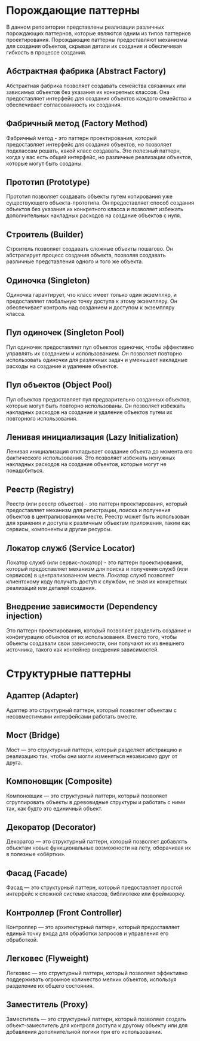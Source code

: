 # Порождающие паттерны

В данном репозитории представлены реализации различных порождающих паттернов, которые являются одним из типов паттернов проектирования. Порождающие паттерны предоставляют механизмы для создания объектов, скрывая детали их создания и обеспечивая гибкость в процессе создания.

## Абстрактная фабрика (Abstract Factory)

Абстрактная фабрика позволяет создавать семейства связанных или зависимых объектов без указания их конкретных классов. Она предоставляет интерфейс для создания объектов каждого семейства и обеспечивает согласованность их создания.

## Фабричный метод (Factory Method)

Фабричный метод - это паттерн проектирования, который предоставляет интерфейс для создания объектов, но позволяет подклассам решать, какой класс создавать. Это полезный паттерн, когда у вас есть общий интерфейс, но различные реализации объектов, которые могут быть созданы.

## Прототип (Prototype)

Прототип позволяет создавать объекты путем копирования уже существующего объекта-прототипа. Он предоставляет способ создания объектов без указания их конкретного класса и позволяет избежать дополнительных накладных расходов на создание объектов с нуля.

## Строитель (Builder)

Строитель позволяет создавать сложные объекты пошагово. Он абстрагирует процесс создания объекта, позволяя создавать различные представления одного и того же объекта.

## Одиночка (Singleton)

Одиночка гарантирует, что класс имеет только один экземпляр, и предоставляет глобальную точку доступа к этому экземпляру. Он обеспечивает контроль над созданием и доступом к экземпляру класса.

## Пул одиночек (Singleton Pool)

Пул одиночек предоставляет пул объектов одиночек, чтобы эффективно управлять их созданием и использованием. Он позволяет повторно использовать одиночки для различных задач и уменьшает накладные расходы на создание и удаление объектов.

## Пул объектов (Object Pool)

Пул объектов предоставляет пул предварительно созданных объектов, которые могут быть повторно использованы. Он позволяет избежать накладных расходов на создание и удаление объектов путем их повторного использования.

## Ленивая инициализация (Lazy Initialization)

Ленивая инициализация откладывает создание объекта до момента его фактического использования. Это позволяет избежать ненужных накладных расходов на создание объектов, которые могут не понадобиться.

## Реестр (Registry)

Реестр (или реестр объектов) - это паттерн проектирования, который предоставляет механизм для регистрации, поиска и получения объектов в централизованном месте. Реестр может быть использован для хранения и доступа к различным объектам приложения, таким как сервисы, компоненты и другие ресурсы.

## Локатор служб (Service Locator)

Локатор служб (или сервис-локатор) - это паттерн проектирования, который предоставляет механизм для поиска и получения служб (или сервисов) в централизованном месте. Локатор служб позволяет клиентскому коду получать доступ к службам, не зная их конкретных реализаций или деталей создания.

## Внедрение зависимости (Dependency injection)

Это паттерн проектирования, который позволяет разделить создание и конфигурацию объектов от их использования. Вместо того, чтобы объекты создавали свои зависимости, они получают их из внешнего источника, такого как контейнер внедрения зависимостей.


# Структурные паттерны
## Адаптер (Adapter)

 Адаптер это структурный паттерн, который позволяет объектам с несовместимыми интерфейсами работать вместе.

## Мост (Bridge)
Мост — это структурный паттерн, который разделяет абстракцию и реализацию так, чтобы они могли изменяться независимо друг от друга.

## Компоновщик (Composite)
Компоновщик — это структурный паттерн, который позволяет сгруппировать объекты в древовидные структуры и работать с ними так, как будто это единичный объект.

## Декоратор (Decorator)
Декоратор — это структурный паттерн, который позволяет добавлять объектам новые функциональные возможности на лету, оборачивая их в полезные «обёртки».

## Фасад (Facade)
Фасад — это структурный паттерн, который предоставляет простой интерфейс к сложной системе классов, библиотеке или фреймворку.

## Контроллер (Front Controller)
Контроллер — это архитектурный паттерн, который предоставляет единый точку входа для обработки запросов и управления его обработкой.

## Легковес (Flyweight)
Легковес — это структурный паттерн, который позволяет эффективно поддерживать огромное количество мелких объектов, используя разделение их общего состояния.

## Заместитель (Proxy)
Заместитель — это структурный паттерн, который позволяет создать объект-заместитель для контроля доступа к другому объекту или для добавления дополнительной логики при его использовании.
